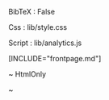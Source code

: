 BibTeX		: False

Css 		  : lib/style.css

Script    : lib/analytics.js

[INCLUDE="frontpage.md"]

~ HtmlOnly
<div id="border-top"></div><div id="border-bottom"></div>
~


